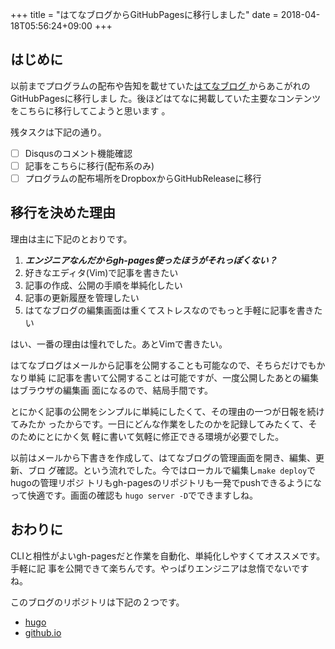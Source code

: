 +++
title = "はてなブログからGitHubPagesに移行しました"
date = 2018-04-18T05:56:24+09:00
+++

はじめに
------------------------------------------------------------------------------

以前までプログラムの配布や告知を載せていた[はてなブログ
](http://jiroron666.hatenablog.com/archive)からあこがれのGitHubPagesに移行しまし
た。後ほどはてなに掲載していた主要なコンテンツをこちらに移行してこようと思います
。

残タスクは下記の通り。

- [ ] Disqusのコメント機能確認
- [ ] 記事をこちらに移行(配布系のみ)
- [ ] プログラムの配布場所をDropboxからGitHubReleaseに移行

移行を決めた理由
------------------------------------------------------------------------------

理由は主に下記のとおりです。

1. ***エンジニアなんだからgh-pages使ったほうがそれっぽくない？***
1. 好きなエディタ(Vim)で記事を書きたい
1. 記事の作成、公開の手順を単純化したい
1. 記事の更新履歴を管理したい
1. はてなブログの編集画面は重くてストレスなのでもっと手軽に記事を書きたい

はい、一番の理由は憧れでした。あとVimで書きたい。

はてなブログはメールから記事を公開することも可能なので、そちらだけでもかなり単純
に記事を書いて公開することは可能ですが、一度公開したあとの編集はブラウザの編集画
面になるので、結局手間です。

とにかく記事の公開をシンプルに単純にしたくて、その理由の一つが日報を続けてみたか
ったからです。一日にどんな作業をしたのかを記録してみたくて、そのためにとにかく気
軽に書いて気軽に修正できる環境が必要でした。

以前はメールから下書きを作成して、はてなブログの管理画面を開き、編集、更新、ブロ
グ確認。という流れでした。今ではローカルで編集し`make deploy`でhugoの管理リポジ
トリもgh-pagesのリポジトリも一発でpushできるようになって快適です。画面の確認も
`hugo server -D`でできますしね。

おわりに
------------------------------------------------------------------------------

CLIと相性がよいgh-pagesだと作業を自動化、単純化しやすくてオススメです。手軽に記
事を公開できて楽ちんです。やっぱりエンジニアは怠惰でないですね。

このブログのリポジトリは下記の２つです。

- [hugo](https://github.com/jiro4989/jilog-hugo)
- [github.io](https://github.com/jiro4989/jiro4989.github.io)
